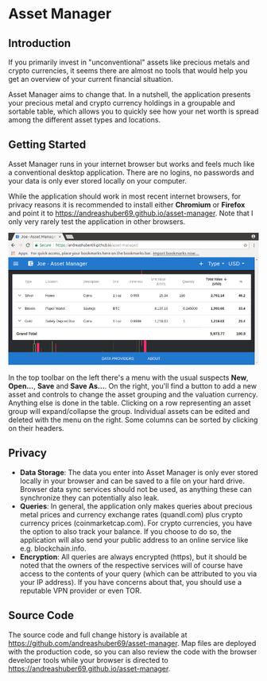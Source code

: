 # Asset Manager

## Introduction

If you primarily invest in "unconventional" assets like precious metals and crypto currencies, it seems there are almost
no tools that would help you get an overview of your current financial situation.

Asset Manager aims to change that. In a nutshell, the application presents your precious metal and crypto currency
holdings in a groupable and sortable table, which allows you to quickly see how your net worth is spread among the
different asset types and locations.

## Getting Started

Asset Manager runs in your internet browser but works and feels much like a conventional desktop application. There are
no logins, no passwords and your data is only ever stored locally on your computer.

While the application should work in most recent internet browsers, for privacy reasons it is recommended to
install either **Chromium** or **Firefox** and point it to <https://andreashuber69.github.io/asset-manager>. Note that I
only very rarely test the application in other browsers.

![Screenshot](screenshot.png)

In the top toolbar on the left there's a menu with the usual suspects **New**, **Open...**, **Save** and **Save As...**.
On the right, you'll find a button to add a new asset and controls to change the asset grouping and the valuation
currency. Anything else is done in the table. Clicking on a row representing an asset group will expand/collapse the
group. Individual assets can be edited and deleted with the menu on the right. Some columns can be sorted by clicking on
their headers.

## Privacy

- **Data Storage**: The data you enter into Asset Manager is only ever stored locally in your browser and can be saved
  to a file on your hard drive. Browser data sync services should not be used, as anything these can synchronize they
  can potentially also leak.
- **Queries**: In general, the application only makes queries about precious metal prices and currency exchange rates
  (quandl.com) plus crypto currency prices (coinmarketcap.com). For crypto currencies, you have the option to also track
   your balance. If you choose to do so, the application will also send your public address to an online service like
   e.g. blockchain.info.
- **Encryption**: All queries are always encrypted (https), but it should be noted that the owners of the respective
  services will of course have access to the contents of your query (which can be attributed to you via your IP
  address). If you have concerns about that, you should use a reputable VPN provider or even TOR.

## Source Code

The source code and full change history is available at <https://github.com/andreashuber69/asset-manager>. Map files are
deployed with the production code, so you can also review the code with the browser developer tools while your browser
is directed to <https://andreashuber69.github.io/asset-manager>.
